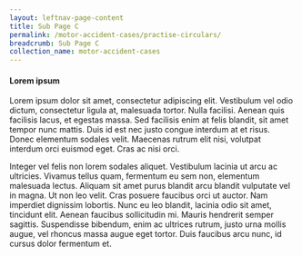 ```yaml
---
layout: leftnav-page-content
title: Sub Page C
permalink: /motor-accident-cases/practise-circulars/
breadcrumb: Sub Page C
collection_name: motor-accident-cases
---
```


#### Lorem ipsum

Lorem ipsum dolor sit amet, consectetur adipiscing elit. Vestibulum vel odio dictum, consectetur ligula at, malesuada tortor. Nulla facilisi. Aenean quis facilisis lacus, et egestas massa. Sed facilisis enim at felis blandit, sit amet tempor nunc mattis. Duis id est nec justo congue interdum at et risus. Donec elementum sodales velit. Maecenas rutrum elit nisi, volutpat interdum orci euismod eget. Cras ac nisi orci.

Integer vel felis non lorem sodales aliquet. Vestibulum lacinia ut arcu ac ultricies. Vivamus tellus quam, fermentum eu sem non, elementum malesuada lectus. Aliquam sit amet purus blandit arcu blandit vulputate vel in magna. Ut non leo velit. Cras posuere faucibus orci ut auctor. Nam imperdiet dignissim lobortis. Nunc eu leo blandit, lacinia odio sit amet, tincidunt elit. Aenean faucibus sollicitudin mi. Mauris hendrerit semper sagittis. Suspendisse bibendum, enim ac ultrices rutrum, justo urna mollis augue, vel rhoncus massa augue eget tortor. Duis faucibus arcu nunc, id cursus dolor fermentum et.
